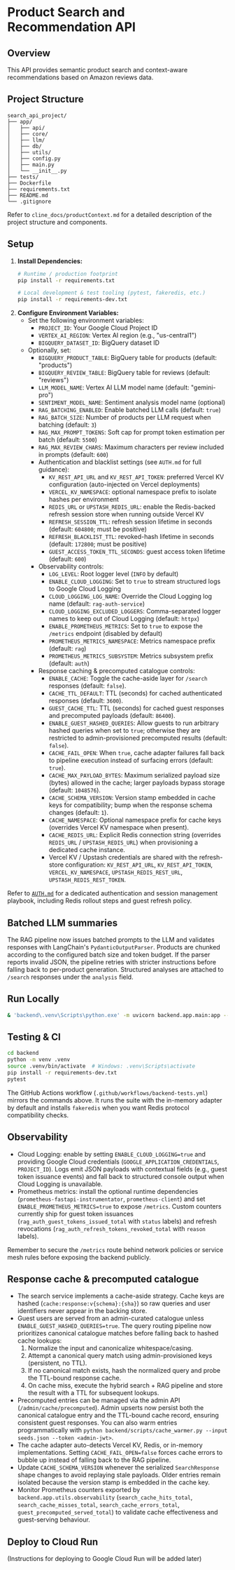 # Product Search and Recommendation API

## Overview

This API provides semantic product search and context-aware recommendations based on Amazon reviews data. 

## Project Structure

```
search_api_project/
├── app/
│   ├── api/          
│   ├── core/         
│   ├── llm/           
│   ├── db/            
│   ├── utils/         
│   ├── config.py     
│   ├── main.py       
│   └── __init__.py
├── tests/          
├── Dockerfile       
├── requirements.txt 
├── README.md        
└── .gitignore       
```

Refer to `cline_docs/productContext.md` for a detailed description of the project structure and components.

## Setup

1.  **Install Dependencies:**
    ```bash
    # Runtime / production footprint
    pip install -r requirements.txt

    # Local development & test tooling (pytest, fakeredis, etc.)
    pip install -r requirements-dev.txt
    ```
2.  **Configure Environment Variables:**
    *   Set the following environment variables:
        *   `PROJECT_ID`: Your Google Cloud Project ID
        *   `VERTEX_AI_REGION`:  Vertex AI region (e.g., "us-central1")
        *   `BIGQUERY_DATASET_ID`: BigQuery dataset ID
    *   Optionally, set:
        *   `BIGQUERY_PRODUCT_TABLE`: BigQuery table for products (default: "products")
        *   `BIGQUERY_REVIEW_TABLE`: BigQuery table for reviews (default: "reviews")
        *   `LLM_MODEL_NAME`: Vertex AI LLM model name (default: "gemini-pro")
        *   `SENTIMENT_MODEL_NAME`: Sentiment analysis model name (optional)
        *   `RAG_BATCHING_ENABLED`: Enable batched LLM calls (default: `true`)
        *   `RAG_BATCH_SIZE`: Number of products per LLM request when batching (default: `3`)
        *   `RAG_MAX_PROMPT_TOKENS`: Soft cap for prompt token estimation per batch (default: `5500`)
        *   `RAG_MAX_REVIEW_CHARS`: Maximum characters per review included in prompts (default: `600`)
        *   Authentication and blacklist settings (see `AUTH.md` for full guidance):
            *   `KV_REST_API_URL` and `KV_REST_API_TOKEN`: preferred Vercel KV configuration (auto-injected on Vercel deployments)
            *   `VERCEL_KV_NAMESPACE`: optional namespace prefix to isolate hashes per environment
            *   `REDIS_URL` or `UPSTASH_REDIS_URL`: enable the Redis-backed refresh session store when running outside Vercel KV
            *   `REFRESH_SESSION_TTL`: refresh session lifetime in seconds (default: `604800`; must be positive)
            *   `REFRESH_BLACKLIST_TTL`: revoked-hash lifetime in seconds (default: `172800`; must be positive)
            *   `GUEST_ACCESS_TOKEN_TTL_SECONDS`: guest access token lifetime (default: `600`)
        *   Observability controls:
            *   `LOG_LEVEL`: Root logger level (`INFO` by default)
            *   `ENABLE_CLOUD_LOGGING`: Set to `true` to stream structured logs to Google Cloud Logging
            *   `CLOUD_LOGGING_LOG_NAME`: Override the Cloud Logging log name (default: `rag-auth-service`)
            *   `CLOUD_LOGGING_EXCLUDED_LOGGERS`: Comma-separated logger names to keep out of Cloud Logging (default: `httpx`)
            *   `ENABLE_PROMETHEUS_METRICS`: Set to `true` to expose the `/metrics` endpoint (disabled by default)
            *   `PROMETHEUS_METRICS_NAMESPACE`: Metrics namespace prefix (default: `rag`)
            *   `PROMETHEUS_METRICS_SUBSYSTEM`: Metrics subsystem prefix (default: `auth`)
        *   Response caching & precomputed catalogue controls:
            *   `ENABLE_CACHE`: Toggle the cache-aside layer for `/search` responses (default: `false`).
            *   `CACHE_TTL_DEFAULT`: TTL (seconds) for cached authenticated responses (default: `3600`).
            *   `GUEST_CACHE_TTL`: TTL (seconds) for cached guest responses and precomputed payloads (default: `86400`).
            *   `ENABLE_GUEST_HASHED_QUERIES`: Allow guests to run arbitrary hashed queries when set to `true`; otherwise they are restricted to admin-provisioned precomputed results (default: `false`).
            *   `CACHE_FAIL_OPEN`: When `true`, cache adapter failures fall back to pipeline execution instead of surfacing errors (default: `true`).
            *   `CACHE_MAX_PAYLOAD_BYTES`: Maximum serialized payload size (bytes) allowed in the cache; larger payloads bypass storage (default: `1048576`).
            *   `CACHE_SCHEMA_VERSION`: Version stamp embedded in cache keys for compatibility; bump when the response schema changes (default: `1`).
            *   `CACHE_NAMESPACE`: Optional namespace prefix for cache keys (overrides Vercel KV namespace when present).
            *   `CACHE_REDIS_URL`: Explicit Redis connection string (overrides `REDIS_URL` / `UPSTASH_REDIS_URL`) when provisioning a dedicated cache instance.
            *   Vercel KV / Upstash credentials are shared with the refresh-store configuration: `KV_REST_API_URL`, `KV_REST_API_TOKEN`, `VERCEL_KV_NAMESPACE`, `UPSTASH_REDIS_REST_URL`, `UPSTASH_REDIS_REST_TOKEN`.

Refer to [`AUTH.md`](./AUTH.md) for a dedicated authentication and session management playbook, including Redis rollout steps and guest refresh policy.

## Batched LLM summaries

The RAG pipeline now issues batched prompts to the LLM and validates responses with LangChain's `PydanticOutputParser`. Products are chunked according to the configured batch size and token budget. If the parser reports invalid JSON, the pipeline retries with stricter instructions before falling back to per-product generation. Structured analyses are attached to `/search` responses under the `analysis` field.

## Run Locally

```bash
& 'backend\.venv\Scripts\python.exe' -m uvicorn backend.app.main:app --reload
```

## Testing & CI

```bash
cd backend
python -m venv .venv
source .venv/bin/activate  # Windows: .venv\Scripts\activate
pip install -r requirements-dev.txt
pytest
```

The GitHub Actions workflow (`.github/workflows/backend-tests.yml`) mirrors the commands above. It runs the suite with the in-memory adapter by default and installs `fakeredis` when you want Redis protocol compatibility checks.

## Observability

* Cloud Logging: enable by setting `ENABLE_CLOUD_LOGGING=true` and providing Google Cloud credentials (`GOOGLE_APPLICATION_CREDENTIALS`, `PROJECT_ID`). Logs emit JSON payloads with contextual fields (e.g., guest token issuance events) and fall back to structured console output when Cloud Logging is unavailable.
* Prometheus metrics: install the optional runtime dependencies (`prometheus-fastapi-instrumentator`, `prometheus-client`) and set `ENABLE_PROMETHEUS_METRICS=true` to expose `/metrics`. Custom counters currently ship for guest token issuances (`rag_auth_guest_tokens_issued_total` with `status` labels) and refresh revocations (`rag_auth_refresh_tokens_revoked_total` with `reason` labels).

Remember to secure the `/metrics` route behind network policies or service mesh rules before exposing the backend publicly.

## Response cache & precomputed catalogue

* The search service implements a cache-aside strategy. Cache keys are hashed (`cache:response:v{schema}:{sha}`) so raw queries and user identifiers never appear in the backing store.
* Guest users are served from an admin-curated catalogue unless `ENABLE_GUEST_HASHED_QUERIES=true`. The query routing pipeline now prioritizes canonical catalogue matches before falling back to hashed cache lookups:
    1. Normalize the input and canonicalize whitespace/casing.
    2. Attempt a canonical query match using admin-provisioned keys (persistent, no TTL).
    3. If no canonical match exists, hash the normalized query and probe the TTL-bound response cache.
    4. On cache miss, execute the hybrid search + RAG pipeline and store the result with a TTL for subsequent lookups.
* Precomputed entries can be managed via the admin API (`/admin/cache/precomputed`). Admin upserts now persist both the canonical catalogue entry and the TTL-bound cache record, ensuring consistent guest responses. You can also warm entries programmatically with `python backend/scripts/cache_warmer.py --input seeds.json --token <admin-jwt>`.
* The cache adapter auto-detects Vercel KV, Redis, or in-memory implementations. Setting `CACHE_FAIL_OPEN=false` forces cache errors to bubble up instead of falling back to the RAG pipeline.
* Update `CACHE_SCHEMA_VERSION` whenever the serialized `SearchResponse` shape changes to avoid replaying stale payloads. Older entries remain isolated because the version stamp is embedded in the cache key.
* Monitor Prometheus counters exported by `backend.app.utils.observability` (`search_cache_hits_total`, `search_cache_misses_total`, `search_cache_errors_total`, `guest_precomputed_served_total`) to validate cache effectiveness and guest-serving behaviour.

## Deploy to Cloud Run

(Instructions for deploying to Google Cloud Run will be added later)